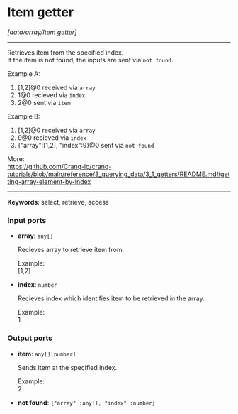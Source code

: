# Item getter

_[data/array/Item getter]_

---

Retrieves item from the specified index.  
If the item is not found, the inputs are sent via `not found`.  
  
Example A:  
1. [1,2]@0  received via `array`  
2. 1@0  recieved via `index`  
3. 2@0  sent via `item`  
  
Example B:  
1. [1,2]@0  received via `array`  
2. 9@0  recieved via `index`  
3. {"array":[1,2], "index":9}@0  sent via `not found`  
  
More:  
https://github.com/Cranq-io/cranq-tutorials/blob/main/reference/3_querying_data/3_1_getters/README.md#getting-array-element-by-index  

---

__Keywords__: select, retrieve, access

### Input ports

* __array__: ` any[] `

    Recieves array to retrieve item from.  
      
    Example:  
    [1,2]  


* __index__: ` number `

    Recieves index which identifies item to be retrieved in the array.  
      
    Example:  
    1  

### Output ports

* __item__: ` any[][number] `

    Sends item at the specified index.  
      
    Example:  
    2  


* __not found__: ` {"array" :any[], "index" :number} `

